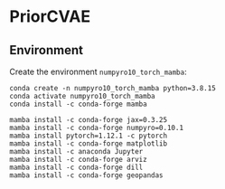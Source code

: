 # PriorCVAE

## Environment
Create the environment `numpyro10_torch_mamba`: 
 
```
conda create -n numpyro10_torch_mamba python=3.8.15
conda activate numpyro10_torch_mamba
conda install -c conda-forge mamba

mamba install -c conda-forge jax=0.3.25
mamba install -c conda-forge numpyro=0.10.1
mamba install pytorch=1.12.1 -c pytorch
mamba install -c conda-forge matplotlib
mamba install -c anaconda Jupyter
mamba install -c conda-forge arviz
mamba install -c conda-forge dill
mamba install -c conda-forge geopandas
```
